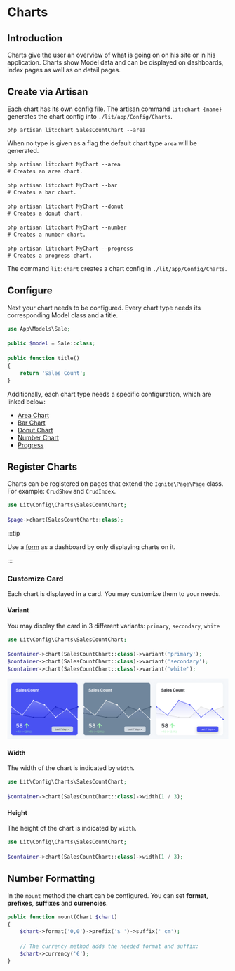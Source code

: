 # Charts

## Introduction

Charts give the user an overview of what is going on on his site or in his
application. Charts show Model data and can be displayed on dashboards, index
pages as well as on detail pages.

## Create via Artisan

Each chart has its own config file. The artisan command `lit:chart {name}`
generates the chart config into `./lit/app/Config/Charts`.

```shell
php artisan lit:chart SalesCountChart --area
```

When no type is given as a flag the default chart type `area` will be generated.

```shell
php artisan lit:chart MyChart --area
# Creates an area chart.

php artisan lit:chart MyChart --bar
# Creates a bar chart.

php artisan lit:chart MyChart --donut
# Creates a donut chart.

php artisan lit:chart MyChart --number
# Creates a number chart.

php artisan lit:chart MyChart --progress
# Creates a progress chart.
```

The command `lit:chart` creates a chart config in `./lit/app/Config/Charts`.

## Configure

Next your chart needs to be configured. Every chart type needs its corresponding
Model class and a title.

```php
use App\Models\Sale;

public $model = Sale::class;

public function title()
{
    return 'Sales Count';
}
```

Additionally, each chart type needs a specific configuration, which are linked
below:

-   [Area Chart](area.md)
-   [Bar Chart](bar.md)
-   [Donut Chart](donut.md)
-   [Number Chart](number.md)
-   [Progress](progress.md)

## Register Charts

Charts can be registered on pages that extend the `Ignite\Page\Page` class. For
example: `CrudShow` and `CrudIndex`.

```php
use Lit\Config\Charts\SalesCountChart;

$page->chart(SalesCountChart::class);
```

:::tip

Use a [form](../crud/forms.md) as a dashboard by only displaying charts on it.

:::

### Customize Card

Each chart is displayed in a card. You may customize them to your needs.

#### Variant

You may display the card in 3 different variants: `primary`, `secondary`,
`white`

```php
use Lit\Config\Charts\SalesCountChart;

$container->chart(SalesCountChart::class)->variant('primary');
$container->chart(SalesCountChart::class)->variant('secondary');
$container->chart(SalesCountChart::class)->variant('white');
```

![Chart Variants](./screens/variants.png)

#### Width

The width of the chart is indicated by `width`.

```php
use Lit\Config\Charts\SalesCountChart;

$container->chart(SalesCountChart::class)->width(1 / 3);
```

#### Height

The height of the chart is indicated by `width`.

```php
use Lit\Config\Charts\SalesCountChart;

$container->chart(SalesCountChart::class)->width(1 / 3);
```

## Number Formatting

In the `mount` method the chart can be configured. You can set **format**,
**prefixes**, **suffixes** and **currencies**.

```php
public function mount(Chart $chart)
{
    $chart->format('0,0')->prefix('$ ')->suffix(' cm');

    // The currency method adds the needed format and suffix:
    $chart->currency('€');
}
```
